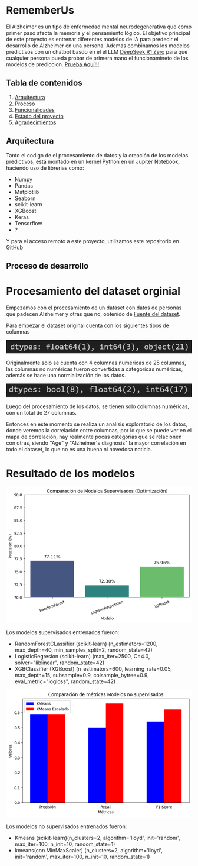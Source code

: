 # RememberUs

El Alzheimer es un tipo de enfermedad mental neurodegenerativa que como primer paso afecta la memoria y el pensamiento lógico. El objetivo principal de este proyecto es entrenar diferentes modelos de IA para predecir el desarrollo de Alzheimer en una persona. Ademas combinamos los modelos predictivos con un chatbot basdo en el el LLM [DeepSeek R1 Zero](https://openrouter.ai/deepseek/deepseek-r1-zero:free) para que cualquier persona pueda probar de primera mano el funcionamineto de los modelos de prediccion. [Prueba Aquí!!!](https://huggingface.co/[placeholder])

## Tabla de contenidos

1. [Arquitectura](#Arquitectura)
2. [Proceso](#Proceso)
3. [Funcionalidades](#Funcionalidades)
4. [Estado del proyecto](#EstadoDelProyecto)
5. [Agradecimientos](#Agradecimientos)


## Arquitectura 

Tanto el codigo de el procesamiento de datos y la creación de los modelos predictivos, está montado en un kernel Python en un Jupiter Notebook, haciendo uso de librerias como:

- Numpy
- Pandas
- Matplotlib
- Seaborn
- scikit-learn
- XGBoost
- Keras 
- Tensorflow
- ?

Y para el acceso remoto a este proyecto, utilizamos este repositorio en GitHub

## Proceso de desarrollo

# Procesamiento del dataset orginial

Empezamos con el procesamiento de un dataset con datos de personas que padecen Alzheimer y otras que no, obtenido de [Fuente del dataset](https://www.kaggle.com/datasets/ankushpanday1/alzheimers-prediction-dataset-global).

Para empezar el dataset original cuenta con los siguientes tipos de columnas

![Proceso](assets/precolumns.png)

Originalmente solo se cuenta con 4 columnas numéricas de 25 columnas, las columnas no numéricas fueron convertidas a categorícas numéricas, además se hace una normlalización de los datos.

![Proceso](assets/postcolumns.png)

Luego del procesamiento de los datos, se tienen solo columnas numéricas, con un total de 27 columnas.

Entonces en este momento se realiza un analísis exploratorio de los datos, donde veremos la correlación entre columnas, por lo que se puede ver en el mapa de correlación, hay realmente pocas categorias que se relacionen con otras, siendo "Age" y "Alzheimer's diagnosis" la mayor correlación en todo el dataset, lo que no es una buena ni novedosa noticia.


# Resultado de los modelos

![Proceso](assets/supervisados.png)

Los modelos supervisados entrenados fueron:
- RandomForestCLassifier (scikit-learn) (n_estimators=1200, max_depth=40, min_samples_split=2, random_state=42)
- LogisticRegresion (scikit-learn) (max_iter=2500, C=4.0, solver="liblinear", random_state=42)
- XGBClassifier (XGBoost) (n_estimators=600, learning_rate=0.05, max_depth=15, subsample=0.9, colsample_bytree=0.9, eval_metric="logloss", random_state=42)


![Proceso](assets/supervisadosno.png)

Los modelos no supervisados entrenados fueron:
- Kmeans (scikit-learn)(n_clusters=2, algorithm='lloyd', init='random', max_iter=100, n_init=10, random_state=1)
- kmeans(con MinMaxScaler) (n_clusters=2, algorithm='lloyd', init='random', max_iter=100, n_init=10, random_state=1)